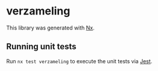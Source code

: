# verzameling

This library was generated with [Nx](https://nx.dev).

## Running unit tests

Run `nx test verzameling` to execute the unit tests via [Jest](https://jestjs.io).
